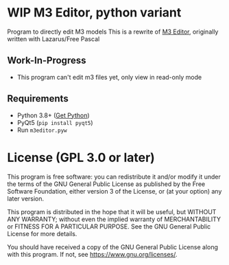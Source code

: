 # WIP M3 Editor, python variant
Program to directly edit M3 models
This is a rewrite of [M3 Editor](https://github.com/tangorcraft/m3editor/), originally written with Lazarus/Free Pascal

## Work-In-Progress
* This program can't edit m3 files yet, only view in read-only mode

## Requirements
* Python 3.8+ ([Get Python](https://www.python.org/downloads/))
* PyQt5 (`pip install pyqt5`)
* Run `m3editor.pyw`

# License (GPL 3.0 or later)
This program is free software: you can redistribute it and/or modify
it under the terms of the GNU General Public License as published by
the Free Software Foundation, either version 3 of the License, or
(at your option) any later version.

This program is distributed in the hope that it will be useful,
but WITHOUT ANY WARRANTY; without even the implied warranty of
MERCHANTABILITY or FITNESS FOR A PARTICULAR PURPOSE.  See the
GNU General Public License for more details.

You should have received a copy of the GNU General Public License
along with this program.  If not, see <https://www.gnu.org/licenses/>.
